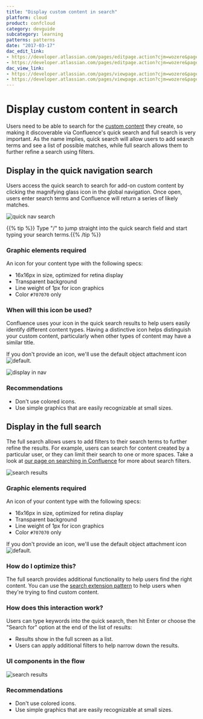 ```yaml
---
title: "Display custom content in search"
platform: cloud
product: confcloud
category: devguide
subcategory: learning
patterns: patterns
date: "2017-03-17"
dac_edit_link:
- https://developer.atlassian.com/pages/editpage.action?cjm=wozere&pageId=39988673
- https://developer.atlassian.com/pages/editpage.action?cjm=wozere&pageId=39988790 
dac_view_link:
- https://developer.atlassian.com/pages/viewpage.action?cjm=wozere&pageId=39988673
- https://developer.atlassian.com/pages/viewpage.action?cjm=wozere&pageId=39988790
---
```


# Display custom content in search

Users need to be able to search for the [custom content](/cloud/confluence/custom-content) they create, so making it discoverable via Confluence's quick search and full search is very important. As the name implies, quick search will allow users to add search terms and see a list of possible matches, while full search allows them to further refine a search using filters.

## Display in the quick navigation search

Users access the quick search to search for add-on custom content by clicking the magnifying glass icon in the global navigation. Once open, users enter search terms and Confluence will return a series of likely matches.

![quick nav search](/cloud/confluence/images/quick-nav-search.png)

{{% tip %}} Type "/" to jump straight into the quick search field and start typing your search terms.{{% /tip %}}

### Graphic elements required

An icon for your content type with the following specs:

-   16x16px in size, optimized for retina display
-   Transparent background
-   Line weight of 1px for icon graphics
-   Color `#707070` only

### When will this icon be used?

Confluence uses your icon in the quick search results to help users easily identify different content types. Having a distinctive icon helps distinguish your custom content, particularly when other types of content may have a similar title.

If you don't provide an icon, we'll use the default object attachment icon ![default](/cloud/confluence/images/default.png).

![display in nav](/cloud/confluence/images/displayinnav.png)

### Recommendations

-   Don't use colored icons.
-   Use simple graphics that are easily recognizable at small sizes.


## Display in the full search

The full search allows users to add filters to their search terms to further refine the results. For example, users can search for content created by a particular user, or they can limit their search to one or more spaces. Take a look at [our page on searching in Confluence](https://confluence.atlassian.com/confcloud/search-724765412.html#Search-Fullsearch) for more about search filters.

![search results](/cloud/confluence/images/search-results-crop.png)

### Graphic elements required

An icon of your content type with the following specs:

-   16x16px in size, optimized for retina display
-   Transparent background
-   Line weight of 1px for icon graphics
-   Color `#707070` only

If you don't provide an icon, we'll use the default object attachment icon ![default](/cloud/confluence/images/default.png).

### How do I optimize this?

The full search provides additional functionality to help users find the right content. You can use the [search extension pattern](/cloud/confluence/search-extensions) to help users when they're trying to find custom content.

### How does this interaction work?

Users can type keywords into the quick search, then hit Enter or choose the "Search for" option at the end of the list of results:

-   Results show in the full screen as a list.
-   Users can apply additional filters to help narrow down the results.

### UI components in the flow

![search results](/cloud/confluence/images/search-results.png)

### Recommendations

-   Don't use colored icons.
-   Use simple graphics that are easily recognizable at small sizes.

 


